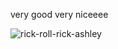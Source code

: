 very good very niceeee

![rick-roll-rick-ashley](https://github.com/user-attachments/assets/478c42d5-b414-42b9-923d-a77eff569182)
